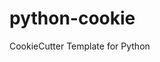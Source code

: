 # python-cookie
CookieCutter Template for Python


<!-- https://gist.github.com/tonybaloney/88c121e6762b81cef0a1b8673e1da7cf
https://github.com/pamelafox/awesome-copilot-instructions -->
